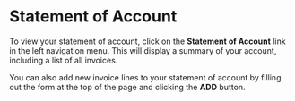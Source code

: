 # Statement of Account

To view your statement of account, click on the **Statement of Account** link in the left navigation menu. This will display a summary of your account, including a list of all invoices.

You can also add new invoice lines to your statement of account by filling out the form at the top of the page and clicking the **ADD** button.
